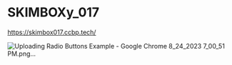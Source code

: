 # SKIMBOXy_017
https://skimbox017.ccbp.tech/

![Uploading Radio Buttons Example - Google Chrome 8_24_2023 7_00_51 PM.png…]()
